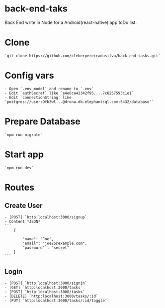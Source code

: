 # back-end-taks
Back End write in Node for a Android(react-native) app toDo list.

# Clone
	`git clone https://github.com/cleberpereiradasilva/back-end-tasks.git`

# Config vars
	- Open `.env_model` and rename to `.env`
	- Edit `authSecret` like `e4e6ca42342f95....7c6257593c1e1`
	- Edit `connectionString` like 'postgres://user:OfbZwl...@drona.db.elephantsql.com:5432/database'`

# Prepare Database
	`npm run migrate`

# Start app
	`npm run dev`

# Routes

## Create User
	- [POST] `http:localhost:3000/signup`
	- Content *JSON*
	```
		{
			
			"name": "Joe",			
			"email": "joe25@example.com",
			"password" : "secret"
		}
	```
## Login
	- [POST] `http:localhost:3000/signin`
	- [GET] `http:localhost:3000/tasks`
	- [POST] `http:localhost:3000/tasks`
	- [DELETE] `http:localhost:3000/tasks/:id`
	- [PUT] `http:localhost:3000/tasks/:id/toggle'`
		


